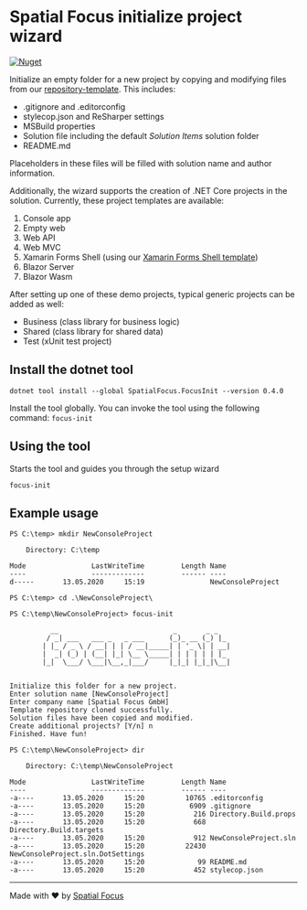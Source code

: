 # Spatial Focus initialize project wizard

[![Nuget](https://img.shields.io/nuget/v/SpatialFocus.FocusInit)](https://www.nuget.org/packages/SpatialFocus.FocusInit/)

Initialize an empty folder for a new project by copying and modifying files from our [repository-template](https://github.com/SpatialFocus/repository-template). This includes:

- .gitignore and .editorconfig
- stylecop.json and ReSharper settings
- MSBuild properties
- Solution file including the default _Solution Items_ solution folder
- README.md

Placeholders in these files will be filled with solution name and author information.

Additionally, the wizard supports the creation of .NET Core projects in the solution. Currently, these project templates are available:

1) Console app
2) Empty web
3) Web API
4) Web MVC
5) Xamarin Forms Shell (using our [Xamarin Forms Shell template](https://github.com/SpatialFocus/DotNetNew.XamarinFormsShell))
6) Blazor Server
7) Blazor Wasm

After setting up one of these demo projects, typical generic projects can be added as well:

- Business (class library for business logic)
- Shared (class library for shared data)
- Test (xUnit test project)

## Install the dotnet tool

```
dotnet tool install --global SpatialFocus.FocusInit --version 0.4.0
```

Install the tool globally. You can invoke the tool using the following command: `focus-init`

## Using the tool

Starts the tool and guides you through the setup wizard

```
focus-init
```

## Example usage

```
PS C:\temp> mkdir NewConsoleProject

    Directory: C:\temp

Mode                LastWriteTime         Length Name
----                -------------         ------ ----
d-----       13.05.2020     15:19                NewConsoleProject

PS C:\temp> cd .\NewConsoleProject\

PS C:\temp\NewConsoleProject> focus-init

          __                            _       _ _
         / _| ___   ___ _   _ ___      (_)_ __ (_) |_
        | |_ / _ \ / __| | | / __|_____| | '_ \| | __|
        |  _| (_) | (__| |_| \__ \_____| | | | | | |_
        |_|  \___/ \___|\__,_|___/     |_|_| |_|_|\__|


Initialize this folder for a new project.
Enter solution name [NewConsoleProject]
Enter company name [Spatial Focus GmbH]
Template repository cloned successfully.
Solution files have been copied and modified.
Create additional projects? [Y/n] n
Finished. Have fun!

PS C:\temp\NewConsoleProject> dir

    Directory: C:\temp\NewConsoleProject

Mode                LastWriteTime         Length Name
----                -------------         ------ ----
-a----       13.05.2020     15:20          10765 .editorconfig
-a----       13.05.2020     15:20           6909 .gitignore
-a----       13.05.2020     15:20            216 Directory.Build.props
-a----       13.05.2020     15:20            668 Directory.Build.targets
-a----       13.05.2020     15:20            912 NewConsoleProject.sln
-a----       13.05.2020     15:20          22430 NewConsoleProject.sln.DotSettings
-a----       13.05.2020     15:20             99 README.md
-a----       13.05.2020     15:20            452 stylecop.json
```

----

Made with :heart: by [Spatial Focus](https://spatial-focus.net/)